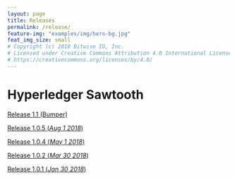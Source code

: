 ```yaml
---
layout: page
title: Releases
permalink: /release/
feature-img: "examples/img/hero-bg.jpg"
feat_img_size: small
# Copyright (c) 2018 Bitwise IO, Inc.
# Licensed under Creative Commons Attribution 4.0 International License
# https://creativecommons.org/licenses/by/4.0/
---
```


# Hyperledger Sawtooth

[Release 1.1 (Bumper)][bumper-release-notes]

[bumper-docs]: https://sawtooth.hyperledger.org/docs/core/releases/1.1.5/
[bumper-release-notes]: bumper/

[Release 1.0.5 (_Aug 1 2018_)](https://lists.hyperledger.org/g/sawtooth/message/329)

[Release 1.0.4 (_May 1 2018_)](https://lists.hyperledger.org/g/sawtooth/message/252)

[Release 1.0.2 (_Mar 30 2018_)](https://lists.hyperledger.org/g/sawtooth/message/225)

[Release 1.0.1 (_Jan 30 2018_)](https://lists.hyperledger.org/g/sawtooth/message/160)
